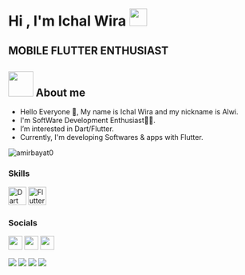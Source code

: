 <h1>Hi , I'm Ichal Wira <img src="https://media.giphy.com/media/hvRJCLFzcasrR4ia7z/giphy.gif" width="35"></h1>
<h2>  MOBILE FLUTTER ENTHUSIAST </h2>

## <img src = "https://user-images.githubusercontent.com/63050133/156777293-72a6e681-2582-4a9d-ad92-09d1181d47c7.gif" width = 50px height = 50px>  About me

- Hello Everyone 👋, My name is Ichal Wira and my nickname is Alwi.<br>
- I'm SoftWare Development Enthusiast👨‍💻.<br>
- I’m interested in Dart/Flutter.<br>
- Currently, I'm developing Softwares & apps with Flutter.<br>

<img src="https://komarev.com/ghpvc/?username=amirbayat0&label=Profile%20views&color=8042fc&style=plastic" alt="amirbayat0" /> 

### Skills

<p align="left">
<a href="https://dart.dev/" target="_blank" rel="noreferrer"><img src="https://raw.githubusercontent.com/danielcranney/readme-generator/main/public/icons/skills/dart-colored.svg" width="36" height="36" alt="Dart" /></a>
<a href="https://flutter.dev/" target="_blank" rel="noreferrer"><img src="https://raw.githubusercontent.com/danielcranney/readme-generator/main/public/icons/skills/flutter-colored.svg" width="36" height="36" alt="Flutter" /></a>
</p>

### Socials

<p align="left"> 
<a href="https://www.instagram.com/alwiros.id/" target="_blank" rel="noreferrer"><img src="https://raw.githubusercontent.com/danielcranney/readme-generator/main/public/icons/socials/instagram.svg" width="28" height="28" /></a>
<!-- <a href="https://www.youtube.com/c/ProgrammingWithFlexZ" target="_blank" rel="noreferrer"><img src="https://raw.githubusercontent.com/danielcranney/readme-generator/main/public/icons/socials/youtube.svg" width="28" height="28" /></a> -->
<a href="https://znap.link/IchAlwiros" target="_blank" rel="noreferrer"><img src="https://uploads-ssl.webflow.com/6026bc921eff07d61a132750/602843b7b4409e5ea0cbcc1c_social-logo-2.png" width="28" height="28" /></a>
<a href="https://www.github.com/amirbayat0" target="_blank" rel="noreferrer"><img src="https://raw.githubusercontent.com/danielcranney/readme-generator/main/public/icons/socials/github.svg" width="28" height="28" /></a>
</p>
<div> 
  <a href="https://www.youtube.com/channel/UChCgMnyGKOgEGDvubbjjr6A" target="_blank"><img src="https://img.shields.io/badge/YouTube-FF0000?style=for-the-badge&logo=youtube&logoColor=white" target="_blank"></a>
  <a href="https://instagram.com/isaias_cuvula/" target="_blank"><img src="https://img.shields.io/badge/-Instagram-%23E4405F?style=for-the-badge&logo=instagram&logoColor=white" target="_blank"></a>
  <a href = "mailto:bersyteinfo@gmail.com"><img src="https://img.shields.io/badge/-Gmail-%23333?style=for-the-badge&logo=gmail&logoColor=white" target="_blank"></a>
  <a href="https://www.linkedin.com/in/ichal-wira-sukmana-27a3381b4/" target="_blank"><img src="https://img.shields.io/badge/-LinkedIn-%230077B5?style=for-the-badge&logo=linkedin&logoColor=white" target="_blank"></a> 

</div>

